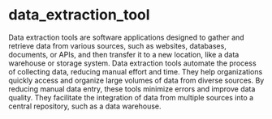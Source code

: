# data_extraction_tool
Data extraction tools are software applications designed to gather and retrieve data from various sources, such as websites, databases, documents, or APIs, and then transfer it to a new location, like a data warehouse or storage system. 
Data extraction tools automate the process of collecting data, reducing manual effort and time. They help organizations quickly access and organize large volumes of data from diverse sources. By reducing manual data entry, these tools minimize errors and improve data quality. They facilitate the integration of data from multiple sources into a central repository, such as a data warehouse.
